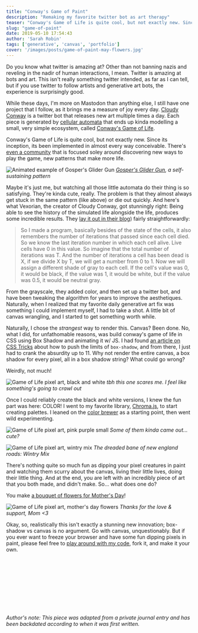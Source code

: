 ```yaml
---
title: "Conway's Game of Paint"
description: "Remaking my favorite twitter bot as art therapy"
teaser: "Conway's Game of Life is quite cool, but not exactly new. Since its inception, its been implemented in almost every way conceivable. What I chose to do, for unfathomable reasons, was build Conway's Game of Life in CSS using Box Shadow"
slug: "game-of-paint"
date: 2019-05-10 17:54:43
author: 'Sarah Robin'
tags: ['generative', 'canvas', 'portfolio']
cover: '/images/posts/game-of-paint-may-flowers.jpg'
---
```


Do you know what twitter is amazing at? Other than not banning nazis and reveling in the nadir of human interactions, I mean. Twitter is amazing at bots and art. This isn't really something twitter intended, as far as I can tell, but if you use twitter to follow artists and generative art bots, the experience is surprisingly good.

While these days, I'm more on Mastodon than anything else, I still have one project that I follow, as it brings me a measure of joy every day. [Cloudy Conway](https://twitter.com/CloudyConway) is a twitter bot that releases new art multiple times a day. Each piece is generated by [cellular automata](https://natureofcode.com/book/chapter-7-cellular-automata/) that ends up kinda modelling a small, very simple ecosystem, called [Conway's Game of Life](https://en.wikipedia.org/wiki/Conway%27s_Game_of_Life). 

Conway's Game of Life is quite cool, but not exactly new. Since its inception, its been implemented in almost every way conceivable. There's [even a community](http://www.conwaylife.com/) that is focused soley around discovering new ways to play the game, new patterns that make more life. 

![Animated example of Gosper's Glider Gun](/images/posts/gospers-glider-gun.gif)
*[Gosper's Glider Gun](http://www.conwaylife.com/wiki/Gosper_glider_gun), a self-sustaining pattern*

Maybe it's just me, but watching all those little automata do their thing is so satisfying. They're kinda cute, really. The problem is that they almost always get stuck in the same pattern (like above) or die out quickly. And here's what Vexorian, the creator of Cloudy Conway, got stunningly right: Being able to see the history of the simulated life alongside the life, produces some incredible results. They [lay it out in their blog](http://www.vexorian.com/2015/05/cloudy-conway.html)) fairly straightforwardly: 
> So I made a program, basically besides of the state of the cells, it also remembers the number of iterations that passed since each cell died. So we know the last iteration number in which each cell alive. Live cells have 0 in this value. So imagine that the total number of iterations was T. And the number of iterations a cell has been dead is X, if we divide X by T, we will get a number from 0 to 1. Now we will assign a different shade of gray to each cell. If the cell's value was 0, it would be black, if the value was 1, it would be white, but if the value was 0.5, it would be neutral gray.

From the grayscale, they added color, and then set up a twitter bot, and have been tweaking the algorithm for years to improve the aesthetiques. Naturally, when I realized that my favorite daily generative art fix was something I could implement myself, I had to take a shot. A little bit of canvas wrangling, and I started to get something worth while.

Naturally, I chose the *strangest* way to render this. Canvas? Been done. No, what I did, for unfathomable reasons, was build conway's game of life in CSS using Box Shadow and animating it w/ JS. I had found <span class="nav-link">[an article on CSS Tricks](https://css-tricks.com/books/volume-i/abusing-box-shadow-fun-visual-effects/)</span> about how to push the limits of `box-shadow`, and from there, I just had to crank the absurdity up to 11. Why not render the entire canvas, a box shadow for every pixel, all in a box shadow string? What could go wrong?

Weirdly, not much!

![Game of Life pixel art, black and white](/images/posts/game-of-paint-mono.jpg)
*tbh this one scares me. I feel like something's going to crawl out*

Once I could reliably create the black and white versions, I knew the fun part was here: COLOR! I went to my favorite library, <span class="nav-link">[Chroma.js](https://vis4.net/chromajs/)</span>, to start creating palettes. I leaned on the <span class="nav-link">[color brewer](https://colorbrewer2.org)</span> as a starting point, then went wild experimenting. 

![Game of Life pixel art, pink purple small](/images/posts/game-of-paint-pink-purple-small.jpg)
*Some of them kinda came out... cute?*

![Game of Life pixel art, wintry mix](/images/posts/game-of-paint-wintry-mix.jpg)
*The dreaded bane of new england roads: Wintry Mix*

There's nothing quite so much fun as dipping your pixel creatures in paint and watching them scurry about the canvas, living their little lives, doing their little thing. And at the end, you are left with an incredibly piece of art that you both made, and didn't make. So... what does one do?

You make [a bouquet of flowers for Mother's Day](https://dribbble.com/shots/6461360-Conway-s-Game-of-Paint-May-Flowers)!

![Game of Life pixel art, mother's day flowers](/images/posts/game-of-paint-may-flowers.jpg)
*Thanks for the love &amp; support, Mom <3*

Okay, so, realistically this isn't exactly a stunning new innovation; box-shadow vs canvas is no argument. Go with canvas, unquestionably. But if you ever want to freeze your browser and have some fun dipping pixels in paint, please feel free to <span class="nav-link">[play around with my code](https://glitch.com/~conways-game-of-paint)</span>, fork it, and make it your own. 


<code>&nbsp;</code>
---
<code>&nbsp;</code>
---
<code>&nbsp;</code>
---

*Author's note: This piece was adapted from a private journal entry and has been backdated according to when it was first written.*
